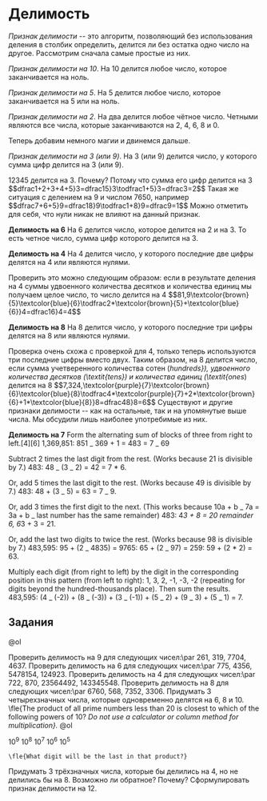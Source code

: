 # Делимость

_Признак делимости_ -- это алгоритм, позволяющий без использования деления в столбик определить, делится ли без остатка одно число на другое. Рассмотрим сначала самые простые из них.

_Признак делимости на 10_. На $10$ делится любое число, которое заканчивается на ноль.

_Признак делимости на 5_. На $5$ делится любое число, которое заканчивается на $5$ или на ноль.

_Признак делимости на 2_. На два делится любое чётное число. Четными являются все числа, которые заканчиваются на $2$, $4$, $6$, $8$ и $0$.

Теперь добавим немного магии и двинемся дальше.

_Признак делимости на 3 (или 9)_. На $3$ (или $9$) делится число, у которого сумма цифр делится на $3$ (или $9$).

$12345$ делится на $3$. Почему? Потому что сумма его цифр делится на $3$
$$dfrac1+2+3+4+5}3=dfrac15}3\todfrac1+5}3=dfrac3=2$$
Такая же ситуация с делением на $9$ и числом $7650$, например
$$dfrac7+6+5}9=dfrac18}9\todfrac1+8}9=dfrac9=1$$
Можно отметить для себя, что нули никак не влияют на данный признак.

**Делимость на 6**
На $6$ делится число, которое делится на $2$ и на $3$. То есть четное число, сумма цифр которого делится на $3$.

**Делимость на 4**
На $4$ делится число, у которого последние две цифры делятся на $4$ или являются нулями.

Проверить это можно следующим образом: если в результате деления на $4$ суммы удвоенного количества десятков и количества единиц мы получаем целое число, то число делится на $4$
$$81\,9\textcolor{brown}{5}\textcolor{blue}{6}\todfrac2\*\textcolor{brown}{5}+\textcolor{blue}{6}}4=dfrac16}4=4$$

**Делимость на 8**
На $8$ делится число, у которого последние три цифры делятся на $8$ или являются нулями.

Проверка очень схожа с проверкой для $4$, только теперь используются три последние цифры вместо двух. Таким образом, на $8$ делится число, если сумма учетверенного количества сотен (_hundreds}), удвоенного количества десятков (\textit{tens}) и количества единиц (\textit{ones_) делится на $8$
$$7\,324\,\textcolor{purple}{7}\textcolor{brown}{6}\textcolor{blue}{8}\todfrac4*\textcolor{purple}{7}+2*\textcolor{brown}{6}+1\*\textcolor{blue}{8}}8=dfrac48}8=6$$
Существуют и другие признаки делимости -- как на остальные, так и на упомянутые выше числа. Мы обсудили лишь наиболее употребимые из них.

**Делимость на 7**
Form the alternating sum of blocks of three from right to left.[4][6]
1,369,851: 851 _ 369 + 1 = 483 = 7 _ 69

Subtract 2 times the last digit from the rest. (Works because 21 is divisible by 7.) 483: 48 _ (3 _ 2) = 42 = 7 \* 6.

Or, add 5 times the last digit to the rest. (Works because 49 is divisible by 7.) 483: 48 + (3 _ 5) = 63 = 7 _ 9.

Or, add 3 times the first digit to the next. (This works because 10a + b _ 7a = 3a + b _ last number has the same remainder)
483: 4*3 + 8 = 20 remainder 6, 6*3 + 3 = 21.

Or, add the last two digits to twice the rest. (Works because 98 is divisible by 7.) 483,595: 95 + (2 _ 4835) = 9765: 65 + (2 _ 97) = 259: 59 + (2 \* 2) = 63.

Multiply each digit (from right to left) by the digit in the corresponding position in this pattern (from left to right): 1, 3, 2, -1, -3, -2 (repeating for digits beyond the hundred-thousands place). Then sum the results. 483,595: (4 _ (-2)) + (8 _ (-3)) + (3 _ (-1)) + (5 _ 2) + (9 _ 3) + (5 _ 1) = 7.

## Задания

@ol

Проверить делимость на $9$ для следующих чисел:\par
$261$, $319$, $7704$, $4637$.
Проверить делимость на $6$ для следующих чисел:\par
$775$, $4356$, $5478154$, $124923$.
Проверить делимость на $4$ для следующих чисел:\par
$722$, $870$, $23564492$, $143345548$.
Проверить делимость на $8$ для следующих чисел:\par
$6760$, $568$, $7352$, $3306$.
Придумать $3$ четырехзначных числа, которые одновременно делятся на $6$, $8$ и $10$.
\fle{The product of all prime numbers less than $20$ is closest to which of the following powers of $10$? _Do not use a calculator or column method for multiplication}._
@ol

$10^9$
$10^8$
$10^7$
$10^6$
$10^5$

    \fle{What digit will be the last in that product?}

Придумать $3$ трёхзначных числа, которые бы делились на $4$, но не делились бы на $8$. Возможно ли обратное? Почему?
Сформулировать признак делимости на $12$.

<!--stackedit_data:
eyJoaXN0b3J5IjpbLTE4OTg5Nzk4NTZdfQ==
-->
